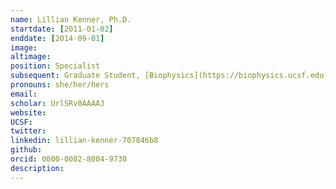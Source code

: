 ```yaml
---
name: Lillian Kenner, Ph.D.
startdate: [2011-01-02]
enddate: [2014-09-01]
image:
altimage:
position: Specialist
subsequent: Graduate Student, [Biophysics](https://biophysics.ucsf.edu) - [Frost Lab @ UCSF](https://frostlab.org); now Postdoctoral Fellow - [Dueber Lab @ Genentech](https://www.gene.com/scientists/our-scientists/erin-dueber)
pronouns: she/her/hers
email:
scholar: UrlSRv0AAAAJ
website:
UCSF:
twitter:
linkedin: lillian-kenner-707846b8
github:
orcid: 0000-0002-8004-9730
description:
---
```


